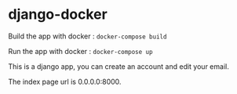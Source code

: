 # django-docker

Build the app with docker :
`docker-compose build`

Run the app with docker : `docker-compose up`

This is a django app, you can create an account and edit your email.

The index page url is 0.0.0.0:8000.
